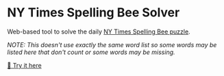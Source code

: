 # NY Times Spelling Bee Solver
Web-based tool to solve the daily [NY Times Spelling Bee puzzle](https://www.nytimes.com/puzzles/spelling-bee).

*NOTE: This doesn't use exactly the same word list so some words may be listed here that don't count or some words may be missing.*

[🐝 Try it here](https://rgbz.github.io/spelling-bee-solver/)
